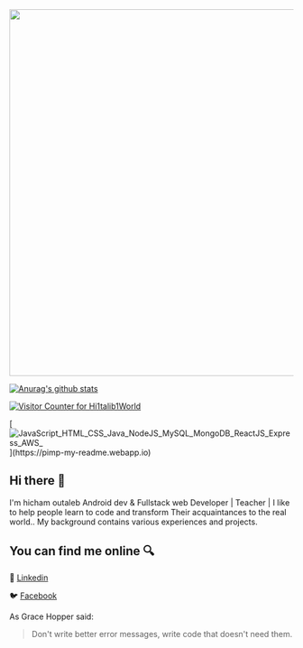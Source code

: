 <img src="https://i.ibb.co/5sXy5VP/cover.png" width="650">

[![Anurag's github stats](https://github-readme-stats.vercel.app/api?username=Hi1talib1World)](https://github.com/anuraghazra/github-readme-stats)

[![Visitor Counter for Hi1talib1World](https://pimp-my-readme.webapp.io/pimp-my-readme/visitor-counter?page=Hi1talib1World)](https://pimp-my-readme.webapp.io) 

[![JavaScript_HTML_CSS_Java_NodeJS_MySQL_MongoDB_ReactJS_Express_AWS_](https://pimp-my-readme.webapp.io/pimp-my-readme/technology?technology=JavaScript_HTML_CSS_Java_NodeJS_MySQL_MongoDB_ReactJS_Express_AWS_)](https://pimp-my-readme.webapp.io)

## Hi there 👋 
I'm hicham outaleb Android dev & Fullstack web Developer | Teacher  | I like to help people  learn to code and transform Their acquaintances to the real world.. My background contains various experiences and projects.

## You can find me online 🔍

💼 [Linkedin](https://www.linkedin.com/in/hicham-outaleb-04a49319a/)


🐦 [Facebook](https://www.facebook.com/hichamtalib8/)

As Grace Hopper said:
> Don't write better error messages, write code that doesn't need them.



<!--
**Hi1talib1World/Hi1talib1World** is a ✨ _special_ ✨ repository because its `README.md` (this file) appears on your GitHub profile.

Here are some ideas to get you started:

- 🔭 I’m currently working on ...
- 🌱 I’m currently learning ...
- 👯 I’m looking to collaborate on ...
- 🤔 I’m looking for help with ...
- 💬 Ask me about ...
- 📫 How to reach me: ...
- 😄 Pronouns: ...
- ⚡ Fun fact: ...
-->
